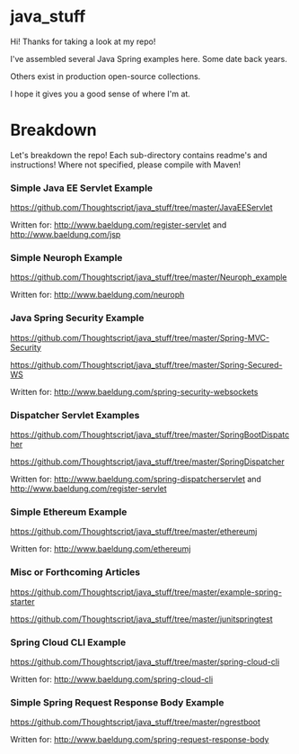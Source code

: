 # java_stuff

Hi! Thanks for taking a look at my repo!

I've assembled several Java Spring examples here. Some date back years. 

Others exist in production open-source collections.

I hope it gives you a good sense of where I'm at.

# Breakdown

Let's breakdown the repo! Each sub-directory contains readme's and instructions! Where not specified, please compile with Maven!

### Simple Java EE Servlet Example

https://github.com/Thoughtscript/java_stuff/tree/master/JavaEEServlet

Written for: http://www.baeldung.com/register-servlet and http://www.baeldung.com/jsp

### Simple Neuroph Example

https://github.com/Thoughtscript/java_stuff/tree/master/Neuroph_example

Written for:  http://www.baeldung.com/neuroph

### Java Spring Security Example

https://github.com/Thoughtscript/java_stuff/tree/master/Spring-MVC-Security

https://github.com/Thoughtscript/java_stuff/tree/master/Spring-Secured-WS

Written for: http://www.baeldung.com/spring-security-websockets

### Dispatcher Servlet Examples

https://github.com/Thoughtscript/java_stuff/tree/master/SpringBootDispatcher

https://github.com/Thoughtscript/java_stuff/tree/master/SpringDispatcher

Written for: http://www.baeldung.com/spring-dispatcherservlet and http://www.baeldung.com/register-servlet

### Simple Ethereum Example

https://github.com/Thoughtscript/java_stuff/tree/master/ethereumj

Written for: http://www.baeldung.com/ethereumj

### Misc or Forthcoming Articles

https://github.com/Thoughtscript/java_stuff/tree/master/example-spring-starter

https://github.com/Thoughtscript/java_stuff/tree/master/junitspringtest

### Spring Cloud CLI Example

https://github.com/Thoughtscript/java_stuff/tree/master/spring-cloud-cli

Written for: http://www.baeldung.com/spring-cloud-cli

### Simple Spring Request Response Body Example 

https://github.com/Thoughtscript/java_stuff/tree/master/ngrestboot

Written for: http://www.baeldung.com/spring-request-response-body